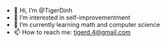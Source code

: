 - 👋 Hi, I’m @TigerDinh
- 👀 I’m interested in self-improvementment
- 🌱 I’m currently learning math and computer science
- 📫 How to reach me: tigerd.4@gmail.com

<!---
TigerDinh/TigerDinh is a ✨ special ✨ repository because its `README.md` (this file) appears on your GitHub profile.
You can click the Preview link to take a look at your changes.
--->
